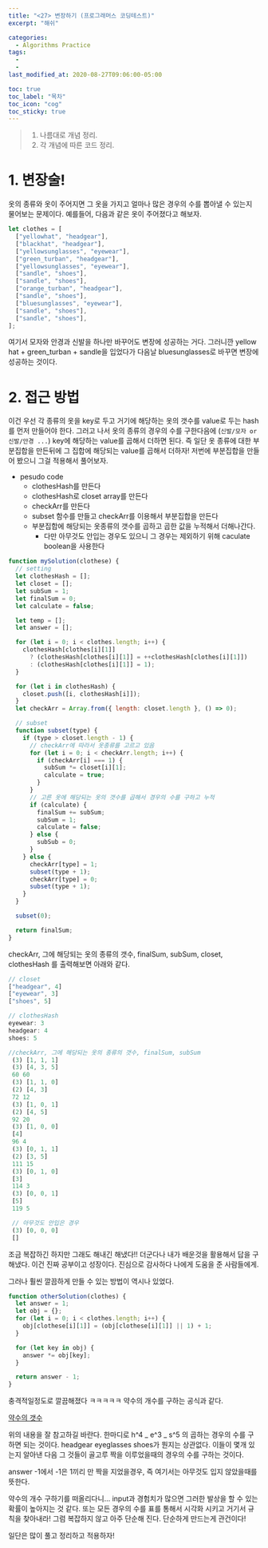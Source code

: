```yaml
---
title: "<27> 변장하기 (프로그래머스 코딩테스트)"
excerpt: "해쉬"

categories:
  - Algorithms Practice
tags:
  -
  -
last_modified_at: 2020-08-27T09:06:00-05:00

toc: true
toc_label: "목차"
toc_icon: "cog"
toc_sticky: true
---
```


> 1. 나름대로 개념 정리.
> 2. 각 개념에 따른 코드 정리.

# 1. 변장술!

옷의 종류와 옷이 주어지면 그 옷을 가지고 얼마나 많은 경우의 수를 뽑아낼 수 있는지 물어보는 문제이다. 예를들어, 다음과 같은 옷이 주어졌다고 해보자.

```javascript
let clothes = [
  ["yellowhat", "headgear"],
  ["blackhat", "headgear"],
  ["yellowsunglasses", "eyewear"],
  ["green_turban", "headgear"],
  ["yellowsunglasses", "eyewear"],
  ["sandle", "shoes"],
  ["sandle", "shoes"],
  ["orange_turban", "headgear"],
  ["sandle", "shoes"],
  ["bluesunglasses", "eyewear"],
  ["sandle", "shoes"],
  ["sandle", "shoes"],
];
```

여기서 모자와 안경과 신발을 하나만 바꾸어도 변장에 성공하는 거다. 그러니깐 yellow hat + green_turban + sandle을 입었다가 다음날 bluesunglasses로 바꾸면 변장에 성공하는 것이다.

# 2. 접근 방법

이건 우선 각 종류의 옷을 key로 두고 거기에 해당하는 옷의 갯수를 value로 두는 hash를 먼저 만들어야 한다. 그러고 나서 옷의 종류의 경우의 수를 구한다음에 (`신발/모자 or 신발/안경 ...`) key에 해당하는 value를 곱해서 더하면 된다. 즉 일단 옷 종류에 대한 부분집합을 만든뒤에 그 집합에 해당되는 value를 곱해서 더하자! 저번에 부분집합을 만들어 봤으니 그걸 적용해서 풀어보자.

- pesudo code
  - clothesHash를 만든다
  - clothesHash로 closet array를 만든다
  - checkArr를 만든다
  - subset 함수를 만들고 checkArr를 이용해서 부분집합을 만든다
  - 부분집합에 해당되는 옷종류의 갯수를 곱하고 곱한 값을 누적해서 더해나간다.
    - 다만 아무것도 안입는 경우도 있으니 그 경우는 제외하기 위해 caculate boolean을 사용한다

```javascript
function mySolution(clothese) {
  // setting
  let clothesHash = [];
  let closet = [];
  let subSum = 1;
  let finalSum = 0;
  let calculate = false;

  let temp = [];
  let answer = [];

  for (let i = 0; i < clothes.length; i++) {
    clothesHash[clothes[i][1]]
      ? (clothesHash[clothes[i][1]] = ++clothesHash[clothes[i][1]])
      : (clothesHash[clothes[i][1]] = 1);
  }

  for (let i in clothesHash) {
    closet.push([i, clothesHash[i]]);
  }
  let checkArr = Array.from({ length: closet.length }, () => 0);

  // subset
  function subset(type) {
    if (type > closet.length - 1) {
      // checkArr에 따라서 옷종류를 고르고 있음
      for (let i = 0; i < checkArr.length; i++) {
        if (checkArr[i] === 1) {
          subSum *= closet[i][1];
          calculate = true;
        }
      }
      // 고른 옷에 해당되는 옷의 갯수를 곱해서 경우의 수를 구하고 누적
      if (calculate) {
        finalSum += subSum;
        subSum = 1;
        calculate = false;
      } else {
        subSub = 0;
      }
    } else {
      checkArr[type] = 1;
      subset(type + 1);
      checkArr[type] = 0;
      subset(type + 1);
    }
  }

  subset(0);

  return finalSum;
}
```

checkArr, 그에 해당되는 옷의 종류의 갯수, finalSum, subSum, closet, clothesHash 를 출력해보면 아래와 같다.

```javascript
// closet
["headgear", 4]
["eyewear", 3]
["shoes", 5]

// clothesHash
eyewear: 3
headgear: 4
shoes: 5

//checkArr, 그에 해당되는 옷의 종류의 갯수, finalSum, subSum
 (3) [1, 1, 1]
 (3) [4, 3, 5]
 60 60
 (3) [1, 1, 0]
 (2) [4, 3]
 72 12
 (3) [1, 0, 1]
 (2) [4, 5]
 92 20
 (3) [1, 0, 0]
 [4]
 96 4
 (3) [0, 1, 1]
 (2) [3, 5]
 111 15
 (3) [0, 1, 0]
 [3]
 114 3
 (3) [0, 0, 1]
 [5]
 119 5

 // 아무것도 안입은 경우
 (3) [0, 0, 0]
 []
```

조금 복잡하긴 하지만 그래도 해내긴 해냈다!! 더군다나 내가 배운것을 활용해서 답을 구해냈다. 이건 진짜 공부이고 성장이다. 진심으로 감사하다 나에게 도움을 준 사람들에게.

그러나 훨씬 깔끔하게 만들 수 있는 방법이 역시나 있었다.

```javascript
function otherSolution(clothes) {
  let answer = 1;
  let obj = {};
  for (let i = 0; i < clothes.length; i++) {
    obj[clothese[i][1]] = (obj[clothese[i][1]] || 1) + 1;
  }

  for (let key in obj) {
    answer *= obj[key];
  }

  return answer - 1;
}
```

충격적일정도로 깔끔해졌다 ㅋㅋㅋㅋㅋ 약수의 개수를 구하는 공식과 같다.

[약수의 갯수](https://mathbang.net/201)

위의 내용을 잘 참고하길 바란다. 한마디로 h^4 _ e^3 _ s^5 의 곱하는 경우의 수를 구하면 되는 것이다. headgear eyeglasses shoes가 뭔지는 상관없다. 이들이 몇개 있는지 알아낸 다음 그 것들이 골고루 짝을 이루었을때의 경우의 수를 구하는 것이다.

answer -1에서 -1은 1끼리 만 짝을 지었을경우, 즉 여기서는 아무것도 입지 않았을때를 뜻한다.

약수의 개수 구하기를 떠올리다니... input과 경험치가 많으면 그러한 발상을 할 수 있는 확률이 높아지는 것 같다.
또는 모든 경우의 수를 표를 통해서 시각화 시키고 거기서 규칙을 찾아내라! 그럼 복잡하지 않고 아주 단순해 진다.
단순하게 만드는게 관건이다!

일단은 많이 풀고 정리하고 적용하자!
